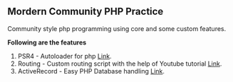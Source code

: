 <h2>Mordern Community PHP Practice</h2>

<p>Community style php programming using core and some custom features.</p>

<p><strong>Following are the features</strong></p>
<ol>
<li>PSR4 - Autoloader for php <a href="http://www.php-fig.org/psr/psr-4/">Link</a>.</li>
<li>Routing - Custom routing script with the help of Youtube tutorial <a href="https://www.youtube.com/watch?v=6reEBParHzQ">Link</a>.</li>
<li>ActiveRecord - Easy PHP Database handling <a href="https://packagist.org/packages/php-activerecord/php-activerecord">Link</a>.</li>
</ol>
